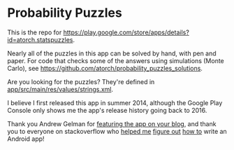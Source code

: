 # Probability Puzzles

This is the repo for https://play.google.com/store/apps/details?id=atorch.statspuzzles.

Nearly all of the puzzles in this app can be solved by hand, with pen and paper.
For code that checks some of the answers using simulations (Monte Carlo), see https://github.com/atorch/probability_puzzles_solutions.

Are you looking for the puzzles?
They're defined in [app/src/main/res/values/strings.xml](app/src/main/res/values/strings.xml).

I believe I first released this app in summer 2014,
although the Google Play Console only shows me the app's release history going back to 2016.

Thank you Andrew Gelman for
[featuring the app on your blog](https://statmodeling.stat.columbia.edu/2015/05/05/hes-looking-for-probability-puzzles/),
and thank you to everyone on stackoverflow who [helped me](https://stackoverflow.com/questions/48960080/empty-space-above-the-app-bar)
[figure out](https://stackoverflow.com/questions/27443006/setshareintent-when-a-new-fragment-is-displayed)
[how to](https://stackoverflow.com/questions/26495084/how-do-i-add-an-action-bar-to-a-swipe-view)
write an Android app!
